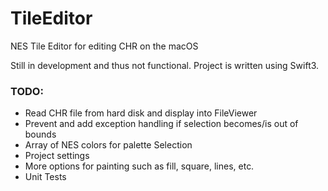 # TileEditor
NES Tile Editor for editing CHR on the macOS

Still in development and thus not functional.
Project is written using Swift3. 

### TODO:
* Read CHR file from hard disk and display into FileViewer
* Prevent and add exception handling if selection becomes/is out of bounds
* Array of NES colors for palette Selection
* Project settings
* More options for painting such as fill, square, lines, etc.
* Unit Tests
